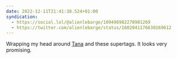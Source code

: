 ```yaml
---
date: 2022-12-11T21:41:38.524+01:00
syndication:
  - https://social.lol/@alienlebarge/109496982270981269
  - https://twitter.com/alienlebarge/status/1602041176630169612
---
```

Wrapping my head around [Tana](https://tana.inc) and these supertags. It looks very promising.
